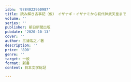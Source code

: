 ```yaml
---
isbn: '9784022950987'
title: 読み解き古事記（仮）　イザナギ・イザナミから初代神武天皇まで
volume: ''
series: ''
publisher: 朝日新聞出版
pubdate: '2020-10-13'
cover: ''
author: 三浦佑之／著
description: ''
price: '890'
genre: ''
target: 一般
format: 新書
content: 日本文学総記

---
```

